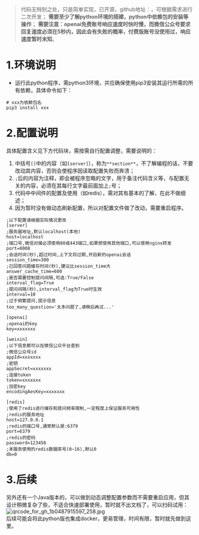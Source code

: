 > 代码无特别之处，只是简单实现，已开源，github地址：，可根据需求进行二次开发；
> **需要至少了解python环境的搭建，python中依赖包的安装等操作**；
> **需要注意：openai免费账号响应速度时快时慢，而微信公众号要求回复速度必须在5秒内，因此会有失败的概率，付费版账号没使用过，响应速度暂时未知**。

<a name="FvpIp"></a>
# 1.环境说明

- 运行此python程序，需python3环境，并应确保使用pip3安装其运行所需的所有依赖，具体命令如下：
```shell
# xxx为依赖包名
pip3 install xxx
```
<a name="TlmOi"></a>
# 2.配置说明
具体配置含义见下方代码块，需按需自行配置调整，需要说明的：

1. 中括号`[]`中的内容（如`[server]`），称为`**section**`，不了解编程的话，不要改动其内容，否则会使程序因读取配置失败而奔溃；
2. `;`后的内容为注释，即会被程序忽略的文字，用于备注代码含义等，与配置无关的内容，必须在其每行文字最前面加上`;`号；
3. 代码中中间件的配置及使用（如redis），需对其有基本的了解，在此不做细述；
4. 因为暂时没有做动态刷新配置，所以对配置文件做了改动，需要重启程序。
```properties
;以下配置请根据实际情况更改
[server]
;服务器地址,默认localhost(本地)
host=localhost
;端口号,微信对接必须使用80或443端口,如果想使用其他端口,可以使用nginx转发
port=8008
;会话时间(秒),超过时间,上下文将过期,开启新的openai会话
session_time=300
;已回答问题缓存时间(秒),建议比session_time大
answer_cache_time=600
;是否需要控制提问间隔,可选:True/False
interval_flag=True
;提问间隔(秒),interval_flag为True时生效
interval=10
;过于频繁提问,提示信息
too_many_question='太多问题了,请稍后再试...'

[openai]
;openai的key
key=xxxxxxx

[weixin]
;以下信息都可以在微信公众平台查到
;微信公众号id
appId=xxxxxxx
;密钥
appSecret=xxxxxxx
;连接token
token=xxxxxxx
;加密key
encodingAesKey=xxxxxxx

[redis]
;使用了redis进行缓存和提问频率限制,一定程度上保证服务可用性
;redis的服务地址
host=127.0.0.1
;redis的端口号,通常默认是:6379
port=6379
;redis的密码
password=123456
;本服务使用的redis数据库号(0~16),默认0
db=0
```
<a name="D86H0"></a>
# 3.后续
另外还有一个Java版本的，可以做到动态调整配置参数而不需要重启应用，但其设计稍微复杂了些，不适合快速部署使用，暂时就不出文档了，可以扫码试用：<br />![qrcode_for_gh_1b0487915597_258.jpg](https://cdn.nlark.com/yuque/0/2023/jpeg/12707100/1678673894720-da6b19db-8bb1-47d9-a5a7-9e9a2a60055f.jpeg#averageHue=%23a1a0a0&clientId=uafd4398d-be80-4&from=ui&id=ue98d3a9b&name=qrcode_for_gh_1b0487915597_258.jpg&originHeight=258&originWidth=258&originalType=binary&ratio=1&rotation=0&showTitle=true&size=28026&status=done&style=stroke&taskId=ue6728ca6-782c-413a-a72a-f00d588f2e4&title=%E4%BD%93%E9%AA%8C%E7%89%88wechatGPT "体验版wechatGPT")<br />后续可能会将此python版也集成docker，更易管理，时间有限，暂时就先做到这里。
